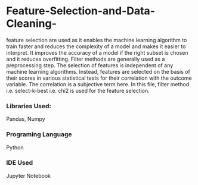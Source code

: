 # Feature-Selection-and-Data-Cleaning-

feature selection are used as it enables the machine learning algorithm to train faster and reduces the complexity of a model and makes it easier to interpret.
It improves the accuracy of a model if the right subset is chosen and it reduces overfitting.
Filter methods are generally used as a preprocessing step. The selection of features is independent of any machine learning algorithms. Instead, features are selected on the basis of their scores in various statistical tests for their correlation with the outcome variable. The correlation is a subjective term here. 
In this file, filter method i.e. select-k-best i.e. chi2 is used for the feature selection.

### Libraries Used:
Pandas, Numpy

### Programing Language
Python

### IDE Used
Jupyter Notebook
